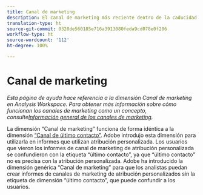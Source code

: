```yaml
---
title: Canal de marketing
description: El canal de marketing más reciente dentro de la caducidad de la participación del visitante.
translation-type: ht
source-git-commit: 0328de560185e716a3913080feda9cd078e0f206
workflow-type: ht
source-wordcount: '112'
ht-degree: 100%

---
```



# Canal de marketing

*Esta página de ayuda hace referencia a la dimensión Canal de marketing en Analysis Workspace. Para obtener más información sobre cómo funcionan los canales de marketing como un concepto, consulte[Información general de los canales de marketing](../c-marketing-channels/c-getting-started-mchannel.md).*

La dimensión “Canal de marketing” funciona de forma idéntica a la dimensión [“Canal de último contacto”](last-touch-channel.md). Adobe introdujo esta dimensión para utilizarla en informes que utilizan atribución personalizada. Los usuarios que vieron los informes de canal de marketing de atribución personalizada se confundieron con la etiqueta “último contacto”, ya que “último contacto” no es precisa con la atribución personalizada. Adobe ha introducido la dimensión genérica “Canal de marketing” para que los analistas puedan crear informes de canales de marketing de atribución personalizados sin la etiqueta de dimensión “último contacto”, que puede confundir a los usuarios.
